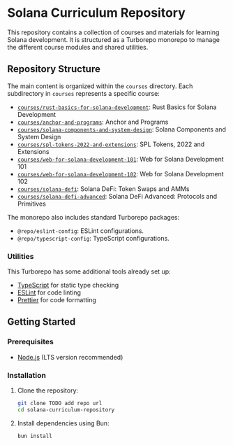 # Solana Curriculum Repository

This repository contains a collection of courses and materials for learning Solana development. It is structured as a Turborepo monorepo to manage the different course modules and shared utilities.

## Repository Structure

The main content is organized within the `courses` directory. Each subdirectory in `courses` represents a specific course:

- [`courses/rust-basics-for-solana-development`](courses/rust-basics-for-solana-development/): Rust Basics for Solana Development
- [`courses/anchor-and-programs`](courses/anchor-and-programs/): Anchor and Programs
- [`courses/solana-components-and-system-design`](courses/solana-components-and-system-design/): Solana Components and System Design
- [`courses/spl-tokens-2022-and-extensions`](courses/spl-tokens-2022-and-extensions/): SPL Tokens, 2022 and Extensions
- [`courses/web-for-solana-development-101`](courses/web-for-solana-development-101/): Web for Solana Development 101
- [`courses/web-for-solana-development-102`](courses/web-for-solana-development-102/): Web for Solana Development 102
- [`courses/solana-defi`](courses/solana-defi/): Solana DeFi: Token Swaps and AMMs
- [`courses/solana-defi-advanced`](courses/solana-defi-advanced/): Solana DeFi Advanced: Protocols and Primitives

The monorepo also includes standard Turborepo packages:

- `@repo/eslint-config`: ESLint configurations.
- `@repo/typescript-config`: TypeScript configurations.

### Utilities

This Turborepo has some additional tools already set up:

- [TypeScript](https://www.typescriptlang.org/) for static type checking
- [ESLint](https://eslint.org/) for code linting
- [Prettier](https://prettier.io) for code formatting

## Getting Started

### Prerequisites

- [Node.js](https://nodejs.org/en/) (LTS version recommended)

### Installation

1. Clone the repository:
   ```sh
   git clone TODO add repo url
   cd solana-curriculum-repository
   ```
2. Install dependencies using Bun:
   ```sh
   bun install
   ```
